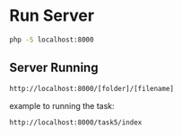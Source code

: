 # Run Server
```sh
php -S localhost:8000 
```

## Server Running
```sh
http://localhost:8000/[folder]/[filename]
```
example to running the task:

```sh
http://localhost:8000/task5/index
```